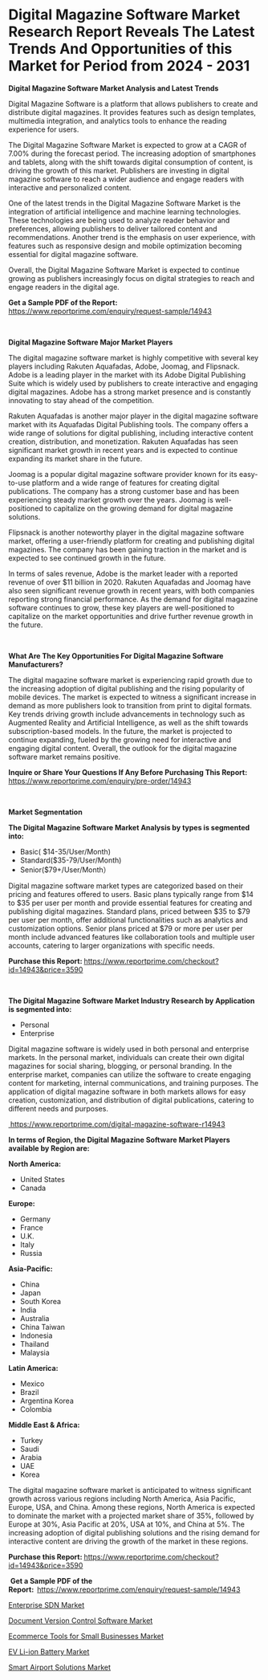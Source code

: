 <p><h1>Digital Magazine Software Market Research Report Reveals The Latest Trends And Opportunities of this Market for Period from 2024 - 2031</h1></p><p><strong>Digital Magazine Software Market Analysis and Latest Trends</strong></p>
<p><p>Digital Magazine Software is a platform that allows publishers to create and distribute digital magazines. It provides features such as design templates, multimedia integration, and analytics tools to enhance the reading experience for users.</p><p>The Digital Magazine Software Market is expected to grow at a CAGR of 7.00% during the forecast period. The increasing adoption of smartphones and tablets, along with the shift towards digital consumption of content, is driving the growth of this market. Publishers are investing in digital magazine software to reach a wider audience and engage readers with interactive and personalized content.</p><p>One of the latest trends in the Digital Magazine Software Market is the integration of artificial intelligence and machine learning technologies. These technologies are being used to analyze reader behavior and preferences, allowing publishers to deliver tailored content and recommendations. Another trend is the emphasis on user experience, with features such as responsive design and mobile optimization becoming essential for digital magazine software.</p><p>Overall, the Digital Magazine Software Market is expected to continue growing as publishers increasingly focus on digital strategies to reach and engage readers in the digital age.</p></p>
<p><strong>Get a Sample PDF of the Report:&nbsp;</strong> <a href="https://www.reportprime.com/enquiry/request-sample/14943">https://www.reportprime.com/enquiry/request-sample/14943</a></p>
<p>&nbsp;</p>
<p><strong>Digital Magazine Software Major Market Players</strong></p>
<p><p>The digital magazine software market is highly competitive with several key players including Rakuten Aquafadas, Adobe, Joomag, and Flipsnack. Adobe is a leading player in the market with its Adobe Digital Publishing Suite which is widely used by publishers to create interactive and engaging digital magazines. Adobe has a strong market presence and is constantly innovating to stay ahead of the competition.</p><p>Rakuten Aquafadas is another major player in the digital magazine software market with its Aquafadas Digital Publishing tools. The company offers a wide range of solutions for digital publishing, including interactive content creation, distribution, and monetization. Rakuten Aquafadas has seen significant market growth in recent years and is expected to continue expanding its market share in the future.</p><p>Joomag is a popular digital magazine software provider known for its easy-to-use platform and a wide range of features for creating digital publications. The company has a strong customer base and has been experiencing steady market growth over the years. Joomag is well-positioned to capitalize on the growing demand for digital magazine solutions.</p><p>Flipsnack is another noteworthy player in the digital magazine software market, offering a user-friendly platform for creating and publishing digital magazines. The company has been gaining traction in the market and is expected to see continued growth in the future.</p><p>In terms of sales revenue, Adobe is the market leader with a reported revenue of over $11 billion in 2020. Rakuten Aquafadas and Joomag have also seen significant revenue growth in recent years, with both companies reporting strong financial performance. As the demand for digital magazine software continues to grow, these key players are well-positioned to capitalize on the market opportunities and drive further revenue growth in the future.</p></p>
<p>&nbsp;</p>
<p><strong>What Are The Key Opportunities For Digital Magazine Software Manufacturers?</strong></p>
<p><p>The digital magazine software market is experiencing rapid growth due to the increasing adoption of digital publishing and the rising popularity of mobile devices. The market is expected to witness a significant increase in demand as more publishers look to transition from print to digital formats. Key trends driving growth include advancements in technology such as Augmented Reality and Artificial Intelligence, as well as the shift towards subscription-based models. In the future, the market is projected to continue expanding, fueled by the growing need for interactive and engaging digital content. Overall, the outlook for the digital magazine software market remains positive.</p></p>
<p><strong>Inquire or Share Your Questions If Any Before Purchasing This Report:</strong> <a href="https://www.reportprime.com/enquiry/pre-order/14943">https://www.reportprime.com/enquiry/pre-order/14943</a></p>
<p>&nbsp;</p>
<p><strong>Market Segmentation</strong></p>
<p><strong>The Digital Magazine Software Market Analysis by types is segmented into:</strong></p>
<p><ul><li>Basic( $14-35/User/Month)</li><li>Standard($35-79/User/Month)</li><li>Senior($79+/User/Month）</li></ul></p>
<p><p>Digital magazine software market types are categorized based on their pricing and features offered to users. Basic plans typically range from $14 to $35 per user per month and provide essential features for creating and publishing digital magazines. Standard plans, priced between $35 to $79 per user per month, offer additional functionalities such as analytics and customization options. Senior plans priced at $79 or more per user per month include advanced features like collaboration tools and multiple user accounts, catering to larger organizations with specific needs.</p></p>
<p><strong>Purchase this Report:&nbsp;</strong><a href="https://www.reportprime.com/checkout?id=14943&price=3590">https://www.reportprime.com/checkout?id=14943&price=3590</a></p>
<p>&nbsp;</p>
<p><strong>The Digital Magazine Software Market Industry Research by Application is segmented into:</strong></p>
<p><ul><li>Personal</li><li>Enterprise</li></ul></p>
<p><p>Digital magazine software is widely used in both personal and enterprise markets. In the personal market, individuals can create their own digital magazines for social sharing, blogging, or personal branding. In the enterprise market, companies can utilize the software to create engaging content for marketing, internal communications, and training purposes. The application of digital magazine software in both markets allows for easy creation, customization, and distribution of digital publications, catering to different needs and purposes.</p></p>
<p><a href="https://www.reportprime.com/digital-magazine-software-r14943">&nbsp;https://www.reportprime.com/digital-magazine-software-r14943</a></p>
<p><strong>In terms of Region, the Digital Magazine Software Market Players available by Region are:</strong></p>
<p>
    <p> <strong> North America: </strong>
        <ul>
            <li>United States</li>
            <li>Canada</li>
        </ul>
        </p> 
    <p> <strong> Europe: </strong>
        <ul>
            <li>Germany</li>
            <li>France</li>
            <li>U.K.</li>
            <li>Italy</li>
            <li>Russia</li>
        </ul>
        </p> 
    <p> <strong> Asia-Pacific: </strong>
        <ul>
            <li>China</li>
            <li>Japan</li>
            <li>South Korea</li>
            <li>India</li>
            <li>Australia</li>
            <li>China Taiwan</li>
            <li>Indonesia</li>
            <li>Thailand</li>
            <li>Malaysia</li>
        </ul>
        </p> 
    <p> <strong> Latin America: </strong>
        <ul>
            <li>Mexico</li>
            <li>Brazil</li>
            <li>Argentina Korea</li>
            <li>Colombia</li>
        </ul>
        </p> 
    <p> <strong> Middle East & Africa: </strong>
        <ul>
            <li>Turkey</li>
            <li>Saudi</li>
            <li>Arabia</li>
            <li>UAE</li>
            <li>Korea</li>
        </ul>
    </p>
    </p>
<p><p>The digital magazine software market is anticipated to witness significant growth across various regions including North America, Asia Pacific, Europe, USA, and China. Among these regions, North America is expected to dominate the market with a projected market share of 35%, followed by Europe at 30%, Asia Pacific at 20%, USA at 10%, and China at 5%. The increasing adoption of digital publishing solutions and the rising demand for interactive content are driving the growth of the market in these regions.</p></p>
<p><strong>Purchase this Report: </strong><a href="https://www.reportprime.com/checkout?id=14943&price=3590">https://www.reportprime.com/checkout?id=14943&price=3590</a></p>
<p>&nbsp;<strong>Get a Sample PDF of the Report:&nbsp;&nbsp;</strong><a href="https://www.reportprime.com/enquiry/request-sample/14943">https://www.reportprime.com/enquiry/request-sample/14943</a></p>
<p><strong></strong></p>
<p><p><a href="https://issuu.com/reportprime-2/docs/enterprise-sdn-market-size-2030.pptx">Enterprise SDN Market</a></p><p><a href="https://github.com/provorikovar/Market-Research-Report-List-5/blob/main/document-version-control-software-market.md">Document Version Control Software Market</a></p><p><a href="https://github.com/CliffMedina6/Market-Research-Report-List-5/blob/main/ecommerce-tools-for-small-businesses-market.md">Ecommerce Tools for Small Businesses Market</a></p><p><a href="https://www.linkedin.com/pulse/ev-li-ion-battery-market-outlook-forecast-from-2024-2031-blazew-ykubc">EV Li-ion Battery Market</a></p><p><a href="https://issuu.com/reportprime-2/docs/smart-airport-solutions-market-size-2030.pptx">Smart Airport Solutions Market</a></p></p>